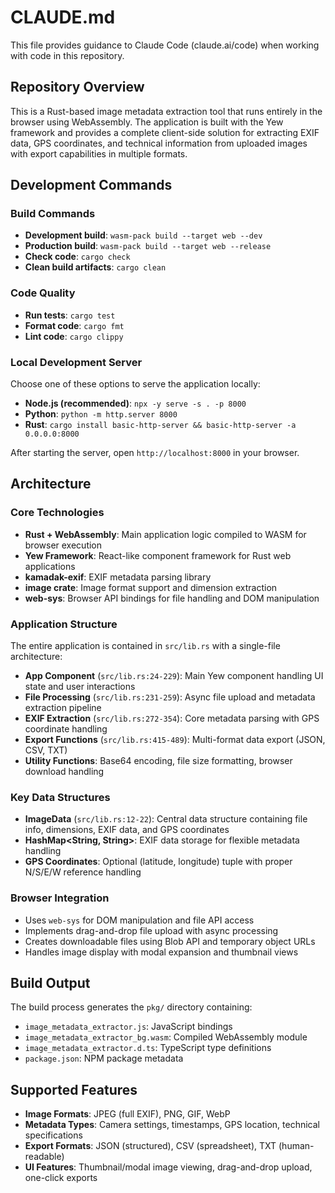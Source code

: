 # CLAUDE.md

This file provides guidance to Claude Code (claude.ai/code) when working with code in this repository.

## Repository Overview

This is a Rust-based image metadata extraction tool that runs entirely in the browser using WebAssembly. The application is built with the Yew framework and provides a complete client-side solution for extracting EXIF data, GPS coordinates, and technical information from uploaded images with export capabilities in multiple formats.

## Development Commands

### Build Commands
- **Development build**: `wasm-pack build --target web --dev`
- **Production build**: `wasm-pack build --target web --release`
- **Check code**: `cargo check`
- **Clean build artifacts**: `cargo clean`

### Code Quality
- **Run tests**: `cargo test`
- **Format code**: `cargo fmt`
- **Lint code**: `cargo clippy`

### Local Development Server
Choose one of these options to serve the application locally:
- **Node.js (recommended)**: `npx -y serve -s . -p 8000`
- **Python**: `python -m http.server 8000`
- **Rust**: `cargo install basic-http-server && basic-http-server -a 0.0.0.0:8000`

After starting the server, open `http://localhost:8000` in your browser.

## Architecture

### Core Technologies
- **Rust + WebAssembly**: Main application logic compiled to WASM for browser execution
- **Yew Framework**: React-like component framework for Rust web applications
- **kamadak-exif**: EXIF metadata parsing library
- **image crate**: Image format support and dimension extraction
- **web-sys**: Browser API bindings for file handling and DOM manipulation

### Application Structure
The entire application is contained in `src/lib.rs` with a single-file architecture:

- **App Component** (`src/lib.rs:24-229`): Main Yew component handling UI state and user interactions
- **File Processing** (`src/lib.rs:231-259`): Async file upload and metadata extraction pipeline
- **EXIF Extraction** (`src/lib.rs:272-354`): Core metadata parsing with GPS coordinate handling
- **Export Functions** (`src/lib.rs:415-489`): Multi-format data export (JSON, CSV, TXT)
- **Utility Functions**: Base64 encoding, file size formatting, browser download handling

### Key Data Structures
- **ImageData** (`src/lib.rs:12-22`): Central data structure containing file info, dimensions, EXIF data, and GPS coordinates
- **HashMap<String, String>**: EXIF data storage for flexible metadata handling
- **GPS Coordinates**: Optional (latitude, longitude) tuple with proper N/S/E/W reference handling

### Browser Integration
- Uses `web-sys` for DOM manipulation and file API access
- Implements drag-and-drop file upload with async processing
- Creates downloadable files using Blob API and temporary object URLs
- Handles image display with modal expansion and thumbnail views

## Build Output
The build process generates the `pkg/` directory containing:
- `image_metadata_extractor.js`: JavaScript bindings
- `image_metadata_extractor_bg.wasm`: Compiled WebAssembly module
- `image_metadata_extractor.d.ts`: TypeScript type definitions
- `package.json`: NPM package metadata

## Supported Features
- **Image Formats**: JPEG (full EXIF), PNG, GIF, WebP
- **Metadata Types**: Camera settings, timestamps, GPS location, technical specifications
- **Export Formats**: JSON (structured), CSV (spreadsheet), TXT (human-readable)
- **UI Features**: Thumbnail/modal image viewing, drag-and-drop upload, one-click exports